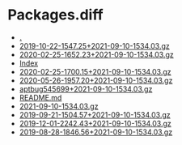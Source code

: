 Packages.diff
========================

- [.](.)
- [2019-10-22-1547.25+2021-09-10-1534.03.gz](2019-10-22-1547.25+2021-09-10-1534.03.gz)
- [2020-02-25-1652.23+2021-09-10-1534.03.gz](2020-02-25-1652.23+2021-09-10-1534.03.gz)
- [Index](Index)
- [2020-02-25-1700.15+2021-09-10-1534.03.gz](2020-02-25-1700.15+2021-09-10-1534.03.gz)
- [2020-05-26-1957.20+2021-09-10-1534.03.gz](2020-05-26-1957.20+2021-09-10-1534.03.gz)
- [aptbug545699+2021-09-10-1534.03.gz](aptbug545699+2021-09-10-1534.03.gz)
- [README.md](README.md)
- [2021-09-10-1534.03.gz](2021-09-10-1534.03.gz)
- [2019-09-21-1504.57+2021-09-10-1534.03.gz](2019-09-21-1504.57+2021-09-10-1534.03.gz)
- [2019-12-01-2242.43+2021-09-10-1534.03.gz](2019-12-01-2242.43+2021-09-10-1534.03.gz)
- [2019-08-28-1846.56+2021-09-10-1534.03.gz](2019-08-28-1846.56+2021-09-10-1534.03.gz)
